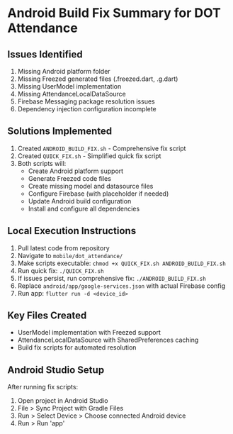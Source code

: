 # Android Build Fix Summary for DOT Attendance

## Issues Identified
1. Missing Android platform folder
2. Missing Freezed generated files (.freezed.dart, .g.dart)
3. Missing UserModel implementation
4. Missing AttendanceLocalDataSource
5. Firebase Messaging package resolution issues
6. Dependency injection configuration incomplete

## Solutions Implemented
1. Created `ANDROID_BUILD_FIX.sh` - Comprehensive fix script
2. Created `QUICK_FIX.sh` - Simplified quick fix script
3. Both scripts will:
   - Create Android platform support
   - Generate Freezed code files
   - Create missing model and datasource files
   - Configure Firebase (with placeholder if needed)
   - Update Android build configuration
   - Install and configure all dependencies

## Local Execution Instructions
1. Pull latest code from repository
2. Navigate to `mobile/dot_attendance/`
3. Make scripts executable: `chmod +x QUICK_FIX.sh ANDROID_BUILD_FIX.sh`
4. Run quick fix: `./QUICK_FIX.sh`
5. If issues persist, run comprehensive fix: `./ANDROID_BUILD_FIX.sh`
6. Replace `android/app/google-services.json` with actual Firebase config
7. Run app: `flutter run -d <device_id>`

## Key Files Created
- UserModel implementation with Freezed support
- AttendanceLocalDataSource with SharedPreferences caching
- Build fix scripts for automated resolution

## Android Studio Setup
After running fix scripts:
1. Open project in Android Studio
2. File > Sync Project with Gradle Files
3. Run > Select Device > Choose connected Android device
4. Run > Run 'app'